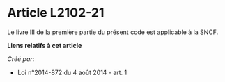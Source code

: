 # Article L2102-21

Le livre III de la première partie du présent code est applicable à la SNCF.

**Liens relatifs à cet article**

_Créé par_:

  - Loi n°2014-872 du 4 août 2014 - art. 1
